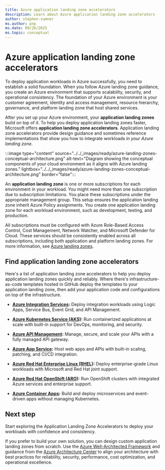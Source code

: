 ```yaml
---
title: Azure application landing zone accelerators
description: Learn about Azure application landing zone accelerators
author: stephen-sumner
ms.author: pnp
ms.date: 09/26/2025
ms.topic: conceptual
---
```


# Azure application landing zone accelerators

To deploy application workloads in Azure successfully, you need to establish a solid foundation. When you follow Azure landing zone guidance, you create an Azure environment that supports scalability, security, and operational consistency. The foundation of your Azure environment is your customer agreement, identity and access management, resource hierarchy, governance, and platform landing zone that host shared services.

After you set up your Azure environment, your **application landing zones** build on top of it. To help you deploy application landing zones faster, Microsoft offers **application landing zone accelerators**. Application landing zone accelerators provide design guidance and sometimes reference implementations that show you how to integrate workloads *in your Azure landing zone.*

:::image type="content" source="../../_images/ready/azure-landing-zones-conceptual-architecture.png" alt-text="Diagram showing the conceptual components of your cloud environment as it aligns with Azure landing zones." lightbox="../../_images/ready/azure-landing-zones-conceptual-architecture.png" border="false":::

An **application landing zone** is one or more subscriptions for each environment in your workload. You might need more than one subscription due to subscription limitations. You place these subscriptions under the appropriate management group. This setup ensures the application landing zone inherit Azure Policy assignments. You create one application landing zone for each workload environment, such as development, testing, and production.

All subscriptions must be configured with Azure Role-Based Access Control, Cost Management, Network Watcher, and Microsoft Defender for Cloud. These services should be consistently enabled across all subscriptions, including both application and platform landing zones. For more information, see [Azure landing zones](../../ready/landing-zone/index.md).

## Find application landing zone accelerators

Here's a list of application landing zone accelerators to help you deploy application landing zones quickly and reliably. Where there's infrastructure-as-code templates hosted in GitHub deploy the templates to your application landing zone, then add your application code and configurations on top of the infrastructure.

- **[Azure Integration Services](./integration-services/landing-zone-accelerator.md):** Deploy integration workloads using Logic Apps, Service Bus, Event Grid, and API Management.

- **[Azure Kubernetes Service (AKS)](./aks/landing-zone-accelerator.md):** Run containerized applications at scale with built-in support for DevOps, monitoring, and security.

- **[Azure API Management](./api-management/landing-zone-accelerator.md):** Manage, secure, and scale your APIs with a fully managed API gateway.

- **[Azure App Service](./app-services/landing-zone-accelerator.md):** Host web apps and APIs with built-in scaling, patching, and CI/CD integration.

- **[Azure Red Hat Enterprise Linux (RHEL)](./azure-red-hat-enterprise-linux/landing-zone-accelerator.md):** Deploy enterprise-grade Linux workloads with Microsoft and Red Hat joint support.

- **[Azure Red Hat OpenShift (ARO)](./azure-red-hat-openshift/landing-zone-accelerator.md):** Run OpenShift clusters with integrated Azure services and enterprise support.

- **[Azure Container Apps](./container-apps/landing-zone-accelerator.md):** Build and deploy microservices and event-driven apps without managing Kubernetes.

## Next step

Start exploring the Application Landing Zone Accelerators to deploy your workloads with confidence and consistency.

If you prefer to build your own solution, you can design custom application landing zones from scratch. Use the [Azure Well-Architected Framework](/azure/well-architected/) and guidance from the [Azure Architecture Center](/azure/architecture/) to align your architecture with best practices for reliability, security, performance, cost optimization, and operational excellence.
